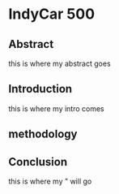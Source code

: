 # IndyCar 500

## Abstract

this is where my abstract goes

## Introduction

this is where my intro comes

## methodology

## Conclusion

this is where my " will go
